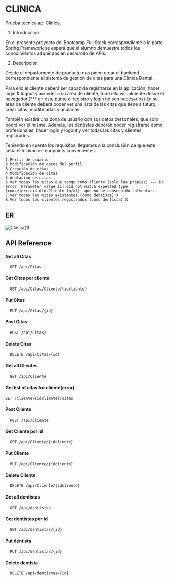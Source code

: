 # CLINICA
Prueba tecnica api Clinica. 
1.    Introducción

En el presente proyecto del Bootcamp Full Stack correspondiente a la parte Spring Framework se espera que el alumno demuestre todos los conocimientos adquiridos en desarrollo de APIs. 

2.    Descripción 

Desde el departamento de producto nos piden crear el backend correspondiente al sistema de gestión de citas para una Clínica Dental.

Para ello el cliente deberá ser capaz de registrarse en la aplicación, hacer login & logout y acceder a su área de cliente, todo ello visualmente desde el navegador.(*** en este punto el registro y login no son necesarios) En su área de cliente deberá poder ver una lista de las citas que tiene a futuro, crear citas, modificarlas y anularlas.

También existirá una zona de usuario con sus datos personales, que solo podrá ver él mismo. Además, los dentistas deberán poder registrarse como profesionales, hacer login y logout y ver todas las citas y clientes registrados.

Teniendo en cuenta los requisitos, llegamos a la conclusión de que este sería el mínimo de endpoints convenientes:

    1.Perfil de usuario
    2.Modificación de datos del perfil
    3.Creación de citas
    4.Modificación de citas
    5.Anulación de citas
    6.Ver todas las citas que tengo como cliente (solo las propias) --- Da error 'Parameter value [1] did not match expected type [com.ejercicio.dto.Cliente (n/a)]' que no he conseguido solventar. 
    7.Ver todas las citas existentes (como dentista) X
    8.Ver todos los clientes registrados (como dentista) X



## ER
![Clinica(1)](https://user-images.githubusercontent.com/78553396/235637688-04400231-beb5-4b56-8ccb-646613a3ffcc.jpg)



## API Reference

#### Get all Citas

```http
  GET /api/Citas
```

#### Get Citas por cliente

```http
  GET /api/Citas/Cliente/{idcliente}
```

#### Put Citas
```http
  PUT /api/Citas/{id}
```

#### Post Citas
```http
  POST /api/Citas/
```


#### Delete Citas
```http
  DELETE /api/Citas/{id}
```



#### Get all Clientes

```http
  GET /api/Cliente
```

#### Get list of citas for cliente(error)
```
GET /Cliente/{idcliente}/citas
```

#### Post Cliente
```http
  POST /api/Cliente
```

#### Get Cliente por id

```http
  GET /api/Cliente/{idcliente}
```

#### Put Cliente
```http
  PUT /api/Cliente/{idcliente}
```

#### Delete Cliente
```http
  DELETE /api/Cliente/{idcliente}

```


#### Get all dentistas

```http
  GET /api/dentistas
```


#### Get dentistas por id

```http
  GET /api/dentistas/{id}
```

#### Put dentista
```http
  PUT /api/dentistas/{id}
```

#### Delete dentista
```http
  DELETE /api/dentistas/{id}

```

